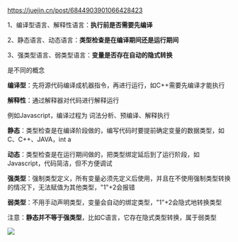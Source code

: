 https://juejin.cn/post/6844903901066428423



1、编译型语言、解释性语言：**执行前是否需要先编译**

2、静态语言、动态语言：**类型检查是在编译期间还是运行期间**

3、强类型语言、弱类型语言：**变量是否存在自动的隐式转换**

是不同的概念



**编译型**：先将源代码编译成机器指令，再进行运行，如C++需要先编译才能执行

**解释性**：通过解释器对代码进行解释运行

例如Javascript，编译过程为 词法分析、预编译、解释执行



**静态**：类型检查是在编译阶段做的，编写代码时要提前确定变量的数据类型，如C、C++、JAVA，int a

**动态**：类型检查是在运行期间做的，把类型绑定延后到了运行阶段，如Javascript，代码简洁，但不方便调试



**强类型**：强制类型定义，所有变量必须先定义后使用，并且在不使用强制类型转换的情况下，无法赋值为其他类型，"1"+2会报错

**弱类型**：不用手动声明类型，变量会自动的绑定类型，"1"+2会隐式地转换类型





注意：**静态并不等于强类型**，比如C语言，它存在隐式类型转换，属于弱类型



![](https://pic1.zhimg.com/80/b0aeb7ffd1667b9162e5329154d43777_1440w.jpg?source=1940ef5c)